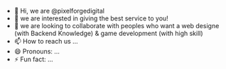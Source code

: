 - 👋 Hi, we are @pixelforgedigital
- 👀 we are interested in giving the best service to you!
- 💞️ we are looking to collaborate with peoples who want a web designe (with Backend Knowledge) & game development (with high skill)
- 📫 How to reach us ...
- 😄 Pronouns: ...
- ⚡ Fun fact: ...

<!---
pixelforgedigital/pixelforgedigital is a ✨ special ✨ repository because its `README.md` (this file) appears on your GitHub profile.
You can click the Preview link to take a look at your changes.
--->
